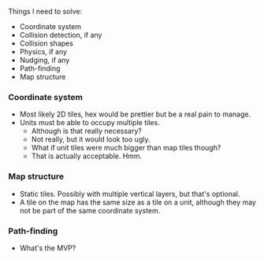 Things I need to solve:
* Coordinate system
* Collision detection, if any
* Collision shapes
* Physics, if any
* Nudging, if any
* Path-finding
* Map structure

### Coordinate system

* Most likely 2D tiles, hex would be prettier but be a real pain to manage.
* Units must be able to occupy multiple tiles.
  * Although is that really necessary?
  * Not really, but it would look too ugly.
  * What if unit tiles were much bigger than map tiles though?
  * That is actually acceptable. Hmm.

### Map structure

* Static tiles. Possibly with multiple vertical layers, but that's optional.
* A tile on the map has the same size as a tile on a unit, although they may not be part of the same coordinate system.

### Path-finding

* What's the MVP?

